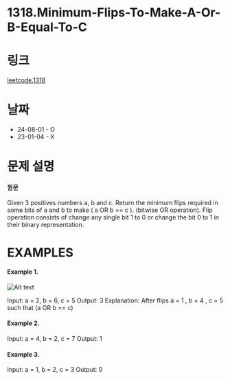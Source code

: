 # 1318.Minimum-Flips-To-Make-A-Or-B-Equal-To-C

# 링크

[leetcode.1318](https://leetcode.com/problems/minimum-flips-to-make-a-or-b-equal-to-c/description/?envType=study-plan-v2&envId=leetcode-75)

# 날짜

* 24-08-01 - O
* 23-01-04 - X

# 문제 설명

#### 원문

Given 3 positives numbers a, b and c. Return the minimum flips required in some bits of a and b to make ( a OR b == c ). (bitwise OR operation).
Flip operation consists of change any single bit 1 to 0 or change the bit 0 to 1 in their binary representation.

# EXAMPLES

#### Example 1.

![Alt text](https://assets.leetcode.com/uploads/2020/01/06/sample_3_1676.png)

Input: a = 2, b = 6, c = 5
Output: 3
Explanation: After flips a = 1 , b = 4 , c = 5 such that (a OR b == c)

#### Example 2.

Input: a = 4, b = 2, c = 7
Output: 1

#### Example 3.

Input: a = 1, b = 2, c = 3
Output: 0